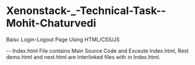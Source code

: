 # Xenonstack-_-Technical-Task--Mohit-Chaturvedi
Baisc Login-Logout Page Using HTML/CSS/JS

-- Index.html File contains Main Source Code and Exceute Index.html,
Rest demo.html and next.html are Interlinked files with in Index.html.
